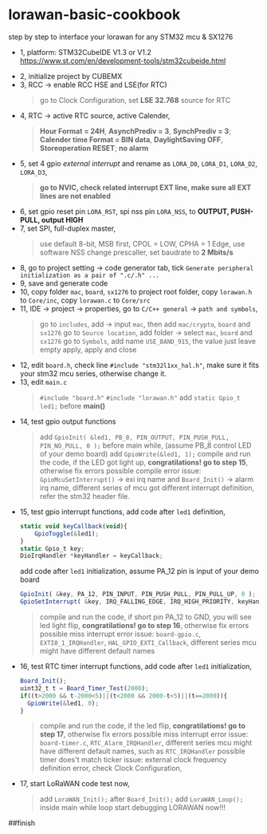 # lorawan-basic-cookbook
step by step to interface your lorawan for any STM32 mcu &amp; SX1276
* 1, platform: STM32CubeIDE V1.3 or V1.2
    https://www.st.com/en/development-tools/stm32cubeide.html
- 2, initialize project by CUBEMX
- 3, RCC -> enable RCC HSE and LSE(for RTC)
    > go to Clock Configuration, set **LSE 32.768** source for RTC
- 4, RTC -> active RTC source, active Calender, 
    > **Hour Format = 24H**, **AsynchPrediv = 3**, **SynchPrediv = 3**;
    > **Calender time Format = BIN data**, **DaylightSaving OFF**, **Storeoperation RESET**;
    > **no alarm**
- 5, set 4 gpio *external interrupt* and rename as `LORA_D0`, `LORA_D1`, `LORA_D2`, `LORA_D3`, 
    > **go to NVIC, check related interrupt EXT line, make sure all EXT lines are not enabled**
- 6, set gpio reset pin `LORA_RST`, spi nss pin `LORA_NSS`, to **OUTPUT, PUSH-PULL, output HIGH**
- 7, set SPI, full-duplex master, 
    > use default 8-bit, MSB first, CPOL = LOW, CPHA = 1 Edge, use software NSS
    > change prescaller, set baudrate to **2 Mbits/s**
- 8, go to project setting -> code generator tab, tick `Generate peripheral initialization as a pair of ".c/.h" ...`
- 9, save and generate code
- 10, copy folder `mac`, `board`, `sx1276` to project root folder, copy `lorawan.h` to `Core/inc`, copy `lorawan.c` to `Core/src`
- 11, IDE -> project -> properties, go to `C/C++ general` -> `path and symbols`, 
    > go to `includes`, add -> input `mac`, then add `mac/crypto`, `board` and `sx1276`
    > go to `Source location`, add folder -> select `mac`, `board` and `sx1276`
    > go to `Symbols`, add name `USE_BAND_915`, the value just leave empty
    > apply, apply and close
- 12, edit `board.h`, check line `#include "stm32l1xx_hal.h"`, make sure it fits your stm32 mcu series, otherwise change it.
- 13, edit `main.c`
    > `#include "board.h"`
    > `#include "lorawan.h"`
    > add `static Gpio_t led1;` before **main()**
- 14, test gpio output functions
    > add `GpioInit( &led1, PB_8, PIN_OUTPUT, PIN_PUSH_PULL, PIN_NO_PULL, 0 );` before main while, (assume PB_8 control LED of your demo board)
    > add `GpioWrite(&led1, 1);`
    > compile and run the code, if the LED got light up, **congratilations! go to step 15**, otherwise fix errors
    > possible compile error issue: `GpioMcuSetInterrupt()` -> exi irq name and `Board_Init()` -> alarm irq name, different series of mcu got different interrupt definition, refer the stm32 header file.
- 15, test gpio interrupt functions, add code after `led1` definition,
    ```javascript
    static void keyCallback(void){
        GpioToggle(&led1);
    }
    static Gpio_t key;
    DioIrqHandler *keyHandler = keyCallback;
    ```
    add code after `led1` initialization, assume PA_12 pin is input of your demo board
    ```javascript
    GpioInit( &key, PA_12, PIN_INPUT, PIN_PUSH_PULL, PIN_PULL_UP, 0 );
    GpioSetInterrupt( &key, IRQ_FALLING_EDGE, IRQ_HIGH_PRIORITY, keyHandler );
    ```
    > compile and run the code, if short pin PA_12 to GND, you will see led light flip, **congratilations! go to step 16**, otherwise fix errors
    > possible miss interrupt error issue: `board-gpio.c`, `EXTI0_1_IRQHandler`, `HAL_GPIO_EXTI_Callback`, different series mcu might have different default names
- 16, test RTC timer interrupt functions, add code after `led1` initialization,
    ```javascript
    Board_Init();
    uint32_t t = Board_Timer_Test(2000);
    if((t>2000 && t-2000<5)||(t<2000 && 2000-t<5)||(t==2000)){
	  GpioWrite(&led1, 0);
    }
    ```
    > compile and run the code, if the led flip, **congratilations! go to step 17**, otherwise fix errors
    > possible miss interrupt error issue: `board-timer.c`, `RTC_Alarm_IRQHandler`, different series mcu might have different default names, such as `RTC_IRQHandler`
    > possible timer does't match ticker issue: external clock frequency definition error, check Clock Configuration,
- 17, start LoRaWAN code test now, 
    > add `LoraWAN_Init();` after `Board_Init();`
    > add `LoraWAN_Loop();` inside main while loop
    > start debugging LORAWAN now!!!
    
##finish

